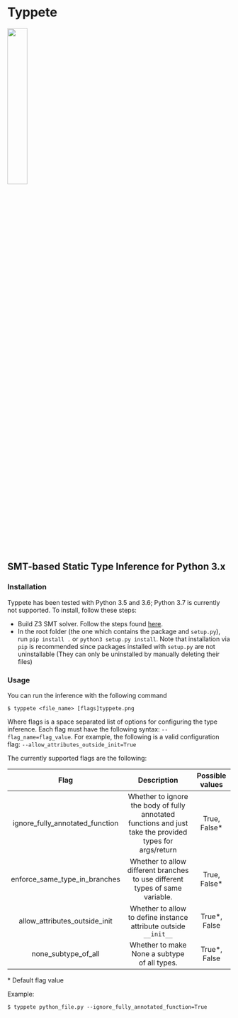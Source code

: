# Typpete


<p align="left">
  <img src ="https://raw.githubusercontent.com/caterinaurban/Typpete/master/typpete/typpete.png" width="30%"/>
</p>

## **SMT-based Static Type Inference for Python 3.x**


### Installation
Typpete has been tested with Python 3.5 and 3.6; Python 3.7 is currently not supported.
To install, follow these steps:
- Build Z3 SMT solver. Follow the steps found [here](https://github.com/Z3Prover/z3 "Z3 GitHub Repository").
- In the root folder (the one which contains the package and `setup.py`), run `pip install .` or `python3 setup.py install`. Note that installation via `pip` is recommended since packages installed with `setup.py` are not uninstallable (They can only be uninstalled by manually deleting their files)

### Usage
You can run the inference with the following command
```
$ typpete <file_name> [flags]typpete.png
```
Where flags is a space separated list of options for configuring the type inference. Each flag must have the following syntax: `--flag_name=flag_value`. For example, the following is a valid configuration flag: `--allow_attributes_outside_init=True`

The currently supported flags are the following:

| Flag   |      Description      |  Possible values |
|:----------:|:-------------:|:------:|
| ignore_fully_annotated_function |  Whether to ignore the body of fully annotated functions and just take the provided types for args/return | True, False* |
| enforce_same_type_in_branches |    Whether to allow different branches to use different types of same variable.   |  True, False* |
| allow_attributes_outside_init | Whether to allow to define instance attribute outside `__init__` |    True*, False |
| none_subtype_of_all | Whether to make None a subtype of all types. |    True*, False |

\* Default flag value

Example:
```
$ typpete python_file.py --ignore_fully_annotated_function=True
```
